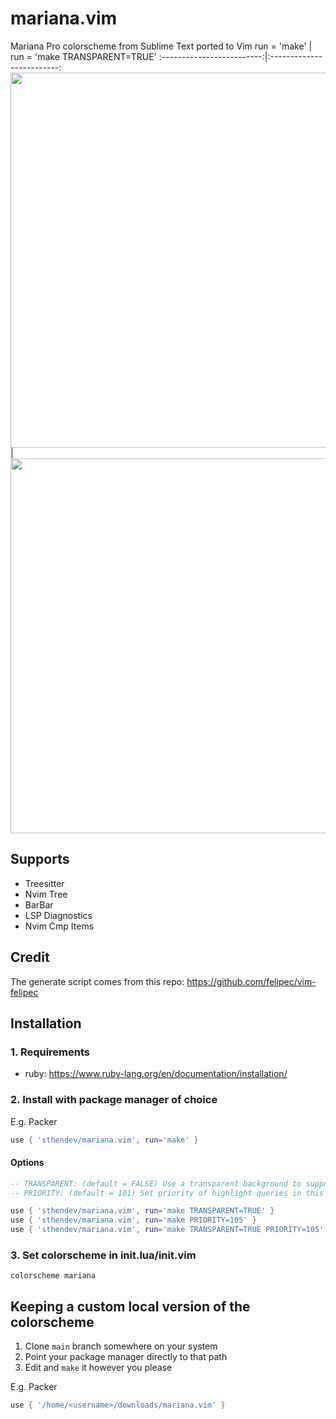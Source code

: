 # mariana.vim
Mariana Pro colorscheme from Sublime Text ported to Vim
run = 'make'            |  run = 'make TRANSPARENT=TRUE'
:-------------------------:|:-------------------------:
<img src="https://user-images.githubusercontent.com/37766610/138650867-6357eedd-bff6-4338-b32b-de3cfaa3a3d1.png" height=600 /> | <img src="https://user-images.githubusercontent.com/37766610/138651011-1b8caa9e-85c8-4a0b-b805-bec6ff89cee7.png" height=600 />

## Supports
- Treesitter
- Nvim Tree
- BarBar
- LSP Diagnostics
- Nvim Cmp Items

## Credit
The generate script comes from this repo: https://github.com/felipec/vim-felipec
## Installation
### 1. Requirements
* ruby: https://www.ruby-lang.org/en/documentation/installation/
### 2. Install with package manager of choice
E.g. Packer
```lua
use { 'sthendev/mariana.vim', run='make' }
```
#### Options
```lua
-- TRANSPARENT: (default = FALSE) Use a transparent background to support transparent terminals
-- PRIORITY: (default = 101) Set priority of highlight queries in this colorscheme. Nvim treesitter default is 100.

use { 'sthendev/mariana.vim', run='make TRANSPARENT=TRUE' }
use { 'sthendev/mariana.vim', run='make PRIORITY=105' }
use { 'sthendev/mariana.vim', run='make TRANSPARENT=TRUE PRIORITY=105' }
```
### 3. Set colorscheme in init.lua/init.vim
```vim
colorscheme mariana
```

## Keeping a custom local version of the colorscheme
1. Clone `main` branch somewhere on your system
2. Point your package manager directly to that path
3. Edit and `make` it however you please

E.g. Packer
```lua
use { '/home/<username>/downloads/mariana.vim' }
```
